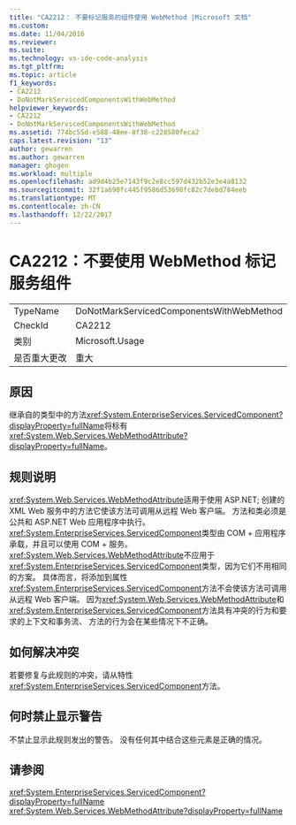 ```yaml
---
title: "CA2212： 不要标记服务的组件使用 WebMethod |Microsoft 文档"
ms.custom: 
ms.date: 11/04/2016
ms.reviewer: 
ms.suite: 
ms.technology: vs-ide-code-analysis
ms.tgt_pltfrm: 
ms.topic: article
f1_keywords:
- CA2212
- DoNotMarkServicedComponentsWithWebMethod
helpviewer_keywords:
- CA2212
- DoNotMarkServicedComponentsWithWebMethod
ms.assetid: 774bc55d-e588-48ee-8f38-c228580feca2
caps.latest.revision: "13"
author: gewarren
ms.author: gewarren
manager: ghogen
ms.workload: multiple
ms.openlocfilehash: ad9d4b25e7143f9c2e8cc597d432b52e3e4a8132
ms.sourcegitcommit: 32f1a690fc445f9586d53698fc82c7debd784eeb
ms.translationtype: MT
ms.contentlocale: zh-CN
ms.lasthandoff: 12/22/2017
---
```

# <a name="ca2212-do-not-mark-serviced-components-with-webmethod"></a>CA2212：不要使用 WebMethod 标记服务组件
|||  
|-|-|  
|TypeName|DoNotMarkServicedComponentsWithWebMethod|  
|CheckId|CA2212|  
|类别|Microsoft.Usage|  
|是否重大更改|重大|  
  
## <a name="cause"></a>原因  
 继承自的类型中的方法<xref:System.EnterpriseServices.ServicedComponent?displayProperty=fullName>将标有<xref:System.Web.Services.WebMethodAttribute?displayProperty=fullName>。  
  
## <a name="rule-description"></a>规则说明  
 <xref:System.Web.Services.WebMethodAttribute>适用于使用 ASP.NET; 创建的 XML Web 服务中的方法它使该方法可调用从远程 Web 客户端。 方法和类必须是公共和 ASP.NET Web 应用程序中执行。 <xref:System.EnterpriseServices.ServicedComponent>类型由 COM + 应用程序承载，并且可以使用 COM + 服务。 <xref:System.Web.Services.WebMethodAttribute>不应用于<xref:System.EnterpriseServices.ServicedComponent>类型，因为它们不用相同的方案。 具体而言，将添加到属性<xref:System.EnterpriseServices.ServicedComponent>方法不会使该方法可调用从远程 Web 客户端。 因为<xref:System.Web.Services.WebMethodAttribute>和<xref:System.EnterpriseServices.ServicedComponent>方法具有冲突的行为和要求的上下文和事务流、 方法的行为会在某些情况下不正确。  
  
## <a name="how-to-fix-violations"></a>如何解决冲突  
 若要修复与此规则的冲突，请从特性<xref:System.EnterpriseServices.ServicedComponent>方法。  
  
## <a name="when-to-suppress-warnings"></a>何时禁止显示警告  
 不禁止显示此规则发出的警告。 没有任何其中结合这些元素是正确的情况。  
  
## <a name="see-also"></a>请参阅  
 <xref:System.EnterpriseServices.ServicedComponent?displayProperty=fullName>   
 <xref:System.Web.Services.WebMethodAttribute?displayProperty=fullName>